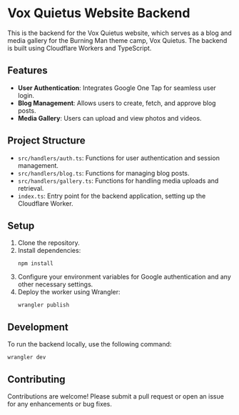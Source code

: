 # Vox Quietus Website Backend

This is the backend for the Vox Quietus website, which serves as a blog and media gallery for the Burning Man theme camp, Vox Quietus. The backend is built using Cloudflare Workers and TypeScript.

## Features

- **User Authentication**: Integrates Google One Tap for seamless user login.
- **Blog Management**: Allows users to create, fetch, and approve blog posts.
- **Media Gallery**: Users can upload and view photos and videos.

## Project Structure

- `src/handlers/auth.ts`: Functions for user authentication and session management.
- `src/handlers/blog.ts`: Functions for managing blog posts.
- `src/handlers/gallery.ts`: Functions for handling media uploads and retrieval.
- `index.ts`: Entry point for the backend application, setting up the Cloudflare Worker.

## Setup

1. Clone the repository.
2. Install dependencies:
   ```
   npm install
   ```
3. Configure your environment variables for Google authentication and any other necessary settings.
4. Deploy the worker using Wrangler:
   ```
   wrangler publish
   ```

## Development

To run the backend locally, use the following command:
```
wrangler dev
```

## Contributing

Contributions are welcome! Please submit a pull request or open an issue for any enhancements or bug fixes.
